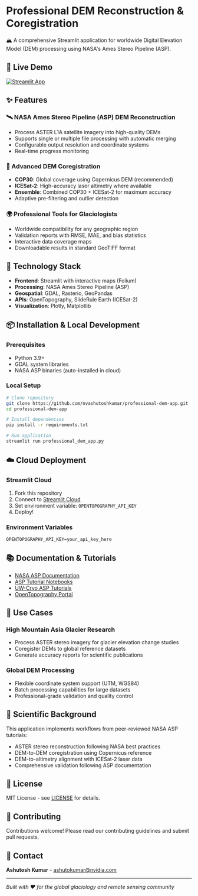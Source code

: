 # Professional DEM Reconstruction & Coregistration

🏔️ A comprehensive Streamlit application for worldwide Digital Elevation Model (DEM) processing using NASA's Ames Stereo Pipeline (ASP).

## 🚀 Live Demo

[![Streamlit App](https://static.streamlit.io/badges/streamlit_badge_black_white.svg)](https://your-app-url.streamlit.app)

## ✨ Features

### 🛰️ NASA Ames Stereo Pipeline (ASP) DEM Reconstruction
- Process ASTER L1A satellite imagery into high-quality DEMs
- Supports single or multiple file processing with automatic merging
- Configurable output resolution and coordinate systems
- Real-time progress monitoring

### 📐 Advanced DEM Coregistration
- **COP30**: Global coverage using Copernicus DEM (recommended)
- **ICESat-2**: High-accuracy laser altimetry where available
- **Ensemble**: Combined COP30 + ICESat-2 for maximum accuracy
- Adaptive pre-filtering and outlier detection

### 🌍 Professional Tools for Glaciologists
- Worldwide compatibility for any geographic region
- Validation reports with RMSE, MAE, and bias statistics
- Interactive data coverage maps
- Downloadable results in standard GeoTIFF format

## 🔧 Technology Stack

- **Frontend**: Streamlit with interactive maps (Folium)
- **Processing**: NASA Ames Stereo Pipeline (ASP)
- **Geospatial**: GDAL, Rasterio, GeoPandas
- **APIs**: OpenTopography, SlideRule Earth (ICESat-2)
- **Visualization**: Plotly, Matplotlib

## 📦 Installation & Local Development

### Prerequisites
- Python 3.9+
- GDAL system libraries
- NASA ASP binaries (auto-installed in cloud)

### Local Setup
```bash
# Clone repository
git clone https://github.com/nvashutoshkumar/professional-dem-app.git
cd professional-dem-app

# Install dependencies
pip install -r requirements.txt

# Run application
streamlit run professional_dem_app.py
```

## ☁️ Cloud Deployment

### Streamlit Cloud
1. Fork this repository
2. Connect to [Streamlit Cloud](https://share.streamlit.io/)
3. Set environment variable: `OPENTOPOGRAPHY_API_KEY`
4. Deploy!

### Environment Variables
```
OPENTOPOGRAPHY_API_KEY=your_api_key_here
```

## 📚 Documentation & Tutorials

- [NASA ASP Documentation](https://stereopipeline.readthedocs.io/)
- [ASP Tutorial Notebooks](https://ideal-xylophone-7vx6j5rvj9jfr64j.github.dev/)
- [UW-Cryo ASP Tutorials](https://github.com/uw-cryo/asp_tutorials)
- [OpenTopography Portal](https://portal.opentopography.org/)

## 🎯 Use Cases

### High Mountain Asia Glacier Research
- Process ASTER stereo imagery for glacier elevation change studies
- Coregister DEMs to global reference datasets
- Generate accuracy reports for scientific publications

### Global DEM Processing
- Flexible coordinate system support (UTM, WGS84)
- Batch processing capabilities for large datasets
- Professional-grade validation and quality control

## 🔬 Scientific Background

This application implements workflows from peer-reviewed NASA ASP tutorials:
- ASTER stereo reconstruction following NASA best practices
- DEM-to-DEM coregistration using Copernicus reference
- DEM-to-altimetry alignment with ICESat-2 laser data
- Comprehensive validation following ASP documentation

## 📄 License

MIT License - see [LICENSE](LICENSE) for details.

## 🤝 Contributing

Contributions welcome! Please read our contributing guidelines and submit pull requests.

## 📧 Contact

**Ashutosh Kumar** - ashutokumar@nvidia.com

---

*Built with ❤️ for the global glaciology and remote sensing community*
